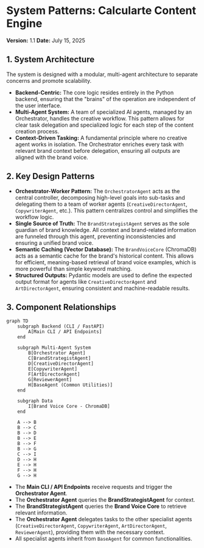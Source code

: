 # System Patterns: Calcularte Content Engine

**Version:** 1.1
**Date:** July 15, 2025

## 1. System Architecture

The system is designed with a modular, multi-agent architecture to separate concerns and promote scalability.

*   **Backend-Centric:** The core logic resides entirely in the Python backend, ensuring that the "brains" of the operation are independent of the user interface.
*   **Multi-Agent System:** A team of specialized AI agents, managed by an Orchestrator, handles the creative workflow. This pattern allows for clear task delegation and specialized logic for each step of the content creation process.
*   **Context-Driven Tasking:** A fundamental principle where no creative agent works in isolation. The Orchestrator enriches every task with relevant brand context before delegation, ensuring all outputs are aligned with the brand voice.

## 2. Key Design Patterns

*   **Orchestrator-Worker Pattern:** The `OrchestratorAgent` acts as the central controller, decomposing high-level goals into sub-tasks and delegating them to a team of worker agents (`CreativeDirectorAgent`, `CopywriterAgent`, etc.). This pattern centralizes control and simplifies the workflow logic.
*   **Single Source of Truth:** The `BrandStrategistAgent` serves as the sole guardian of brand knowledge. All context and brand-related information are funneled through this agent, preventing inconsistencies and ensuring a unified brand voice.
*   **Semantic Caching (Vector Database):** The `BrandVoiceCore` (ChromaDB) acts as a semantic cache for the brand's historical content. This allows for efficient, meaning-based retrieval of brand voice examples, which is more powerful than simple keyword matching.
*   **Structured Outputs:** Pydantic models are used to define the expected output format for agents like `CreativeDirectorAgent` and `ArtDirectorAgent`, ensuring consistent and machine-readable results.

## 3. Component Relationships

```mermaid
graph TD
    subgraph Backend (CLI / FastAPI)
        A[Main CLI / API Endpoints]
    end

    subgraph Multi-Agent System
        B[Orchestrator Agent]
        C[BrandStrategistAgent]
        D[CreativeDirectorAgent]
        E[CopywriterAgent]
        F[ArtDirectorAgent]
        G[ReviewerAgent]
        H[BaseAgent (Common Utilities)]
    end

    subgraph Data
        I[Brand Voice Core - ChromaDB]
    end

    A --> B
    B --> C
    B --> D
    B --> E
    B --> F
    B --> G
    C --> I
    D --> H
    E --> H
    F --> H
    G --> H
```

*   The **Main CLI / API Endpoints** receive requests and trigger the **Orchestrator Agent**.
*   The **Orchestrator Agent** queries the **BrandStrategistAgent** for context.
*   The **BrandStrategistAgent** queries the **Brand Voice Core** to retrieve relevant information.
*   The **Orchestrator Agent** delegates tasks to the other specialist agents (`CreativeDirectorAgent`, `CopywriterAgent`, `ArtDirectorAgent`, `ReviewerAgent`), providing them with the necessary context.
*   All specialist agents inherit from `BaseAgent` for common functionalities.
